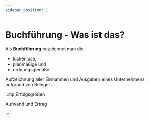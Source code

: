 ```yaml
---
sidebar_position: 1
---
```


# Buchführung - Was ist das?

Als **Buchführung** bezeichnet man die

- lückenlose,
- planmäßige und
- ordnungsgemäße

Aufzeichnung aller Einnahmen und Ausgaben eines Unternehmens aufgrund von
Belegen.

:::tip Erfolgsgrößen

Aufwand und Ertrag

:::
